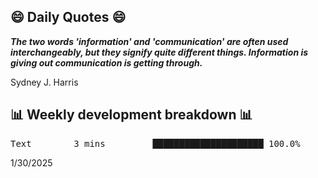 ## 😄 Daily Quotes 😄

_**The two words 'information' and 'communication' are often used interchangeably, but they signify quite different things. Information is giving out communication is getting through.**_

Sydney J. Harris



## 📊 Weekly development breakdown 📊

<pre>Text        3 mins         █████████████████████ 100.0%</pre>

1/30/2025